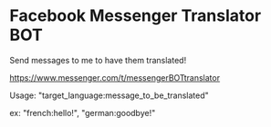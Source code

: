 # Facebook Messenger Translator BOT

Send messages to me to have them translated!

https://www.messenger.com/t/messengerBOTtranslator

Usage: "target_language:message_to_be_translated"

ex: "french:hello!", "german:goodbye!"
